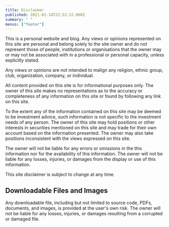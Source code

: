 ```yaml
---
title: Disclaimer
published: 2021-01-14T22:53:12.000Z
summary: " "
menus: ["footer"]
---
```


This is a personal website and blog. Any views or opinions represented on this site are personal and
belong solely to the site owner and do not represent those of people, institutions or organisations
that the owner may or may not be associated with in a professional or personal capacity, unless
explicitly stated.

Any views or opinions are not intended to malign any religion, ethnic group, club, organization,
company, or individual.

All content provided on this site is for informational purposes only. The owner of this site makes
no representations as to the accuracy or completeness of any information on this site or found by
following any link on this site.

To the extent any of the information contained on this site may be deemed to be investment advice,
such information is not specific to the investment needs of any person. The owner of this site may
hold positions or other interests in securities mentioned on this site and may trade for their own
account based on the information presented. The owner may also take positions inconsistent with the
views expressed on this site.

The owner will not be liable for any errors or omissions in the this information nor for the
availability of this information. The owner will not be liable for any losses, injuries, or damages
from the display or use of this information.

This site disclaimer is subject to change at any time.

## Downloadable Files and Images

Any downloadable file, including but not limited to source code, PDFs, documents, and images, is
provided at the user's own risk. The owner will not be liable for any losses, injuries, or damages
resulting from a corrupted or damaged file.
